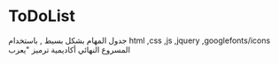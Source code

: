 # ToDoList
جدول المهام بشكل بسيط , باستخدام html ,css ,js ,jquery ,googlefonts/icons
المسروع النهائي أكاديمية ترميز "يعرب
